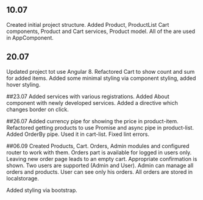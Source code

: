 ## 10.07

Created initial project structure.
Added Product, ProductList Cart components, Product and Cart services, Product model. All of the are used in AppComponent.

## 20.07

Updated project tot use Angular 8.
Refactored Cart to show count and sum for added items. Added some minimal styling via component styling, added hover styling.

##23.07
Added services with various registrations. Added About component with newly developed services. 
Added a directive which changes border on click.

##26.07
Added currency pipe for showing the price in product-item. 
Refactored getting products to use Promise and async pipe in product-list. 
Added OrderBy pipe. Used it in cart-list.
Fixed lint errors. 

##06.09
Created Products, Cart. Orders, Admin modules and configured router to work with them.
Orders part is available for logged in users only. Leaving new order page leads to an empty cart. Appropriate confirmation is shown.
Two users are supported (Admin and User). Admin can manage all orders and products. User can see only his orders.
All orders are stored in localstorage. 

Added styling via bootstrap.
